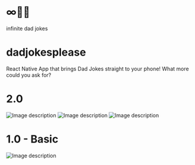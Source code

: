# ∞👨💬
infinite dad jokes

# dadjokesplease
React Native App that brings Dad Jokes straight to your phone!
What more could you ask for?

# 2.0

![Image description](link-to-image)
![Image description](link-to-image)
![Image description](link-to-image)

# 1.0 - Basic

![Image description](https://github.com/lgm527/dadjokesplease/blob/master/assets/Screenshot_20191203-150215.png=250x250)
